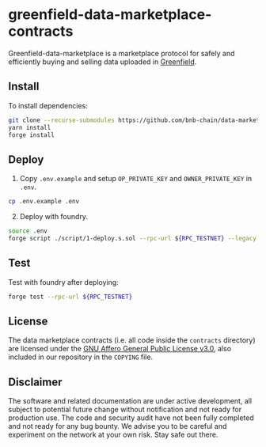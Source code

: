 # greenfield-data-marketplace-contracts

Greenfield-data-marketplace is a marketplace protocol for safely and efficiently buying and selling data uploaded in [Greenfield](https://github.com/bnb-chain/greenfield-contracts).

## Install

To install dependencies:

```bash
git clone --recurse-submodules https://github.com/bnb-chain/data-marketplace-contracts.git && cd greenfield-contracts
yarn install
forge install
```

## Deploy

1. Copy `.env.example` and setup `OP_PRIVATE_KEY` and `OWNER_PRIVATE_KEY` in `.env`.

```bash
cp .env.example .env
```

2. Deploy with foundry.

```bash
source .env
forge script ./script/1-deploy.s.sol --rpc-url ${RPC_TESTNET} --legacy --broadcast --private-key ${OP_PRIVATE_KEY}
```

## Test

Test with foundry after deploying:

```bash
forge test --rpc-url ${RPC_TESTNET}
```

## License
The data marketplace contracts (i.e. all code inside the `contracts` directory) are licensed under the
[GNU Affero General Public License v3.0](https://www.gnu.org/licenses/agpl-3.0.en.html), also
included in our repository in the `COPYING` file.

## Disclaimer
The software and related documentation are under active development, all subject to potential future change without notification and not ready for production use. The code and security audit have not been fully completed and not ready for any bug bounty. We advise you to be careful and experiment on the network at your own risk. Stay safe out there.
